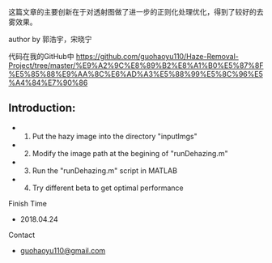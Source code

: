 这篇文章的主要创新在于对透射图做了进一步的正则化处理优化，得到了较好的去雾效果。

author by 郭浩宇，宋晓宁

代码在我的GitHub中 https://github.com/guohaoyu110/Haze-Removal-Project/tree/master/%E9%A2%9C%E8%89%B2%E8%A1%B0%E5%87%8F%E5%85%88%E9%AA%8C%E6%AD%A3%E5%88%99%E5%8C%96%E5%A4%84%E7%90%86

## Introduction:
- 1) Put the hazy image into the directory "inputImgs"
- 2) Modify the image path at the begining of "runDehazing.m"
- 3) Run the "runDehazing.m" script in MATLAB
- 4) Try different beta to get optimal performance

Finish Time 
- 2018.04.24

Contact 
- guohaoyu110@gmail.com

